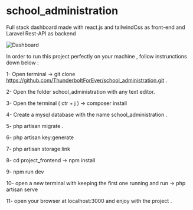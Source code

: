 # school_administration
Full stack dashboard made with react.js and tailwindCss as front-end and Laravel Rest-API as backend

![Dashboard](https://github.com/ThunderboltForEver/school_administration/assets/89254074/37964a1b-32b3-45b7-b31e-06f7b2f3d847)

In order to run this project perfectly on your machine , follow instrunctions down below :

1- Open terminal -> git clone https://github.com/ThunderboltForEver/school_administration.git .

2- Open the folder school_administration with any text editor.

3- Open the terminal ( ctr + j ) -> composer install 

4- Create a mysql database with the name school_administration .

5- php artisan migrate .

6- php artisan key:generate

7- php artisan storage:link

8- cd project_frontend -> npm install

9- npm run dev

10- open a new terminal with keeping the first one running and run -> php artisan serve

11- open your browser at localhost:3000 and enjoy with the project .
